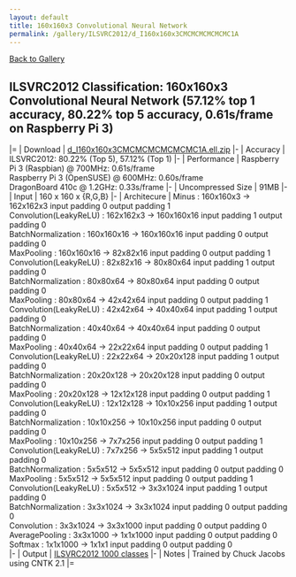 ```yaml
---
layout: default
title: 160x160x3 Convolutional Neural Network
permalink: /gallery/ILSVRC2012/d_I160x160x3CMCMCMCMCMCMC1A
---
```


[Back to Gallery](/ELL/gallery)

## ILSVRC2012 Classification: 160x160x3 Convolutional Neural Network (57.12% top 1 accuracy, 80.22% top 5 accuracy, 0.61s/frame on Raspberry Pi 3)

|=
| Download | [d_I160x160x3CMCMCMCMCMCMC1A.ell.zip](https://github.com/Microsoft/ELL-models/raw/master/models/ILSVRC2012/d_I160x160x3CMCMCMCMCMCMC1A/d_I160x160x3CMCMCMCMCMCMC1A.ell.zip)
|-
| Accuracy | ILSVRC2012: 80.22% (Top 5), 57.12% (Top 1) 
|-
| Performance | Raspberry Pi 3 (Raspbian) @ 700MHz: 0.61s/frame<br>Raspberry Pi 3 (OpenSUSE) @ 600MHz: 0.60s/frame<br>DragonBoard 410c @ 1.2GHz: 0.33s/frame
|-
| Uncompressed Size | 91MB
|-
| Input | 160 x 160 x {R,G,B}
|-
| Architecure | Minus :  160x160x3  ->  162x162x3  input padding 0  output padding 1<br>Convolution(LeakyReLU) :  162x162x3  ->  160x160x16  input padding 1  output padding 0<br>BatchNormalization :  160x160x16  ->  160x160x16  input padding 0  output padding 0<br>MaxPooling :  160x160x16  ->  82x82x16  input padding 0  output padding 1<br>Convolution(LeakyReLU) :  82x82x16  ->  80x80x64  input padding 1  output padding 0<br>BatchNormalization :  80x80x64  ->  80x80x64  input padding 0  output padding 0<br>MaxPooling :  80x80x64  ->  42x42x64  input padding 0  output padding 1<br>Convolution(LeakyReLU) :  42x42x64  ->  40x40x64  input padding 1  output padding 0<br>BatchNormalization :  40x40x64  ->  40x40x64  input padding 0  output padding 0<br>MaxPooling :  40x40x64  ->  22x22x64  input padding 0  output padding 1<br>Convolution(LeakyReLU) :  22x22x64  ->  20x20x128  input padding 1  output padding 0<br>BatchNormalization :  20x20x128  ->  20x20x128  input padding 0  output padding 0<br>MaxPooling :  20x20x128  ->  12x12x128  input padding 0  output padding 1<br>Convolution(LeakyReLU) :  12x12x128  ->  10x10x256  input padding 1  output padding 0<br>BatchNormalization :  10x10x256  ->  10x10x256  input padding 0  output padding 0<br>MaxPooling :  10x10x256  ->  7x7x256  input padding 0  output padding 1<br>Convolution(LeakyReLU) :  7x7x256  ->  5x5x512  input padding 1  output padding 0<br>BatchNormalization :  5x5x512  ->  5x5x512  input padding 0  output padding 0<br>MaxPooling :  5x5x512  ->  5x5x512  input padding 0  output padding 1<br>Convolution(LeakyReLU) :  5x5x512  ->  3x3x1024  input padding 1  output padding 0<br>BatchNormalization :  3x3x1024  ->  3x3x1024  input padding 0  output padding 0<br>Convolution :  3x3x1024  ->  3x3x1000  input padding 0  output padding 0<br>AveragePooling :  3x3x1000  ->  1x1x1000  input padding 0  output padding 0<br>Softmax :  1x1x1000  ->  1x1x1  input padding 0  output padding 0<br>
|-
| Output | [ILSVRC2012 1000 classes](https://github.com/Microsoft/ELL-models/raw/master/models/ILSVRC2012/ILSVRC2012_labels.txt)
|-
| Notes | Trained by Chuck Jacobs using CNTK 2.1
|=
